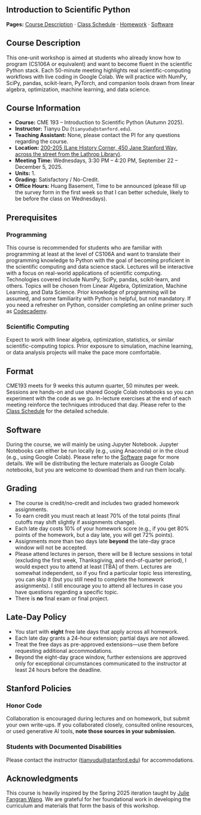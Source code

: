 ## Introduction to Scientific Python

**Pages:** [Course Description](index.md) · [Class Schedule](schedule.md) · [Homework](homework.md) · [Software](software.md)

## Course Description
This one-unit workshop is aimed at students who already know how to program (CS106A or equivalent) and want to become fluent in the scientific Python stack. Each 50-minute meeting highlights real scientific-computing workflows with live coding in Google Colab. We will practice with NumPy, SciPy, pandas, scikit-learn, PyTorch, and companion tools drawn from linear algebra, optimization, machine learning, and data science.

## Course Information
- **Course:** CME 193 – Introduction to Scientific Python (Autumn 2025).
- **Instructor:** Tianyu Du (`tianyudu@stanford.edu`).
- **Teaching Assistant:** None, please contact the PI for any questions regarding the course.
- **Location:** [200-205 (Lane History Corner, 450 Jane Stanford Way, across the street from the Lathrop Library)](http://campus-map.stanford.edu/?srch=200-205).
- **Meeting Time:** Wednesdays, 3:30 PM – 4:20 PM, September 22 – December 5, 2025.
- **Units:** 1.
- **Grading:** Satisfactory / No-Credit.
- **Office Hours:** Huang Basement, Time to be announced (please fill up the survey form in the first week so that I can better schedule, likely to be before the class on Wednesdays).

## Prerequisites
### Programming
This course is recommended for students who are familiar with programming at least at the level of CS106A and want to translate their programming knowledge to Python with the goal of becoming proficient in the scientific computing and data science stack. Lectures will be interactive with a focus on real-world applications of scientific computing. Technologies covered include NumPy, SciPy, pandas, scikit-learn, and others. Topics will be chosen from Linear Algebra, Optimization, Machine Learning, and Data Science. Prior knowledge of programming will be assumed, and some familiarity with Python is helpful, but not mandatory. If you need a refresher on Python, consider completing an online primer such as [Codecademy](http://www.codecademy.com/en/tracks/python).

### Scientific Computing
Expect to work with linear algebra, optimization, statistics, or similar scientific-computing topics. Prior exposure to simulation, machine learning, or data analysis projects will make the pace more comfortable.

## Format
CME193 meets for 9 weeks this autumn quarter, 50 minutes per week. Sessions are hands-on and use shared Google Colab notebooks so you can experiment with the code as we go. In-lecture exercises at the end of each meeting reinforce the techniques introduced that day. Please refer to the [Class Schedule](schedule.md) for the detailed schedule.

## Software
During the course, we will mainly be using Jupyter Notebook. Jupyter Notebooks can either be run locally (e.g., using Anaconda) or in the cloud (e.g., using Google Colab). Please refer to the [Software](software.md) page for more details. We will be distributing the lecture materials as Google Colab notebooks, but you are welcome to download them and run them locally.

## Grading
- The course is credit/no-credit and includes two graded homework assignments.
- To earn credit you must reach at least 70% of the total points (final cutoffs may shift slightly if assignments change).
- Each late day costs 10% of your homework score (e.g., if you get 80\% points of the homework, but a day late, you will get 72\% points).
- Assignments more than two days late **beyond** the late-day grace window will not be accepted.
- Please attend lectures in person, there will be 8 lecture sessions in total (excluding the first week, Thanksgiving, and end-of-quarter period), I would expect you to attend at least [TBA] of them. Lectures are somewhat independent, so if you find a particular topic less interesting, you can skip it (but you still need to complete the homework assignments). I still encourage you to attend all lectures in case you have questions regarding a specific topic.
- There is **no** final exam or final project.

## Late-Day Policy
- You start with **eight** free late days that apply across all homework.
- Each late day grants a 24-hour extension; partial days are not allowed.
- Treat the free days as pre-approved extensions—use them before requesting additional accommodations.
- Beyond the eight-day grace window, further extensions are approved only for exceptional circumstances communicated to the instructor at least 24 hours before the deadline.

## Stanford Policies
### Honor Code
Collaboration is encouraged during lectures and on homework, but submit your own write-ups. If you collaborated closely, consulted online resources, or used generative AI tools, **note those sources in your submission.**

### Students with Documented Disabilities
Please contact the instructor (tianyudu@stanford.edu) for accommodations.

## Acknowledgments
This course is heavily inspired by the Spring 2025 iteration taught by [Julie Fangran Wang](https://web.stanford.edu/class/cme193/index.html). We are grateful for her foundational work in developing the curriculum and materials that form the basis of this workshop.
